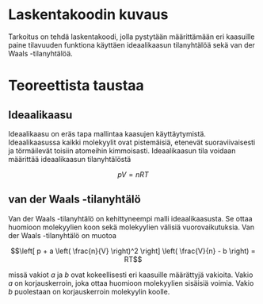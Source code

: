 # Laskentakoodin kuvaus

Tarkoitus on tehdä laskentakoodi, jolla pystytään määrittämään eri kaasuille paine tilavuuden funktiona käyttäen ideaalikaasun tilanyhtälöä sekä van der Waals -tilanyhtälöä.

# Teoreettista taustaa

## Ideaalikaasu

Ideaalikaasu on eräs tapa mallintaa kaasujen käyttäytymistä. Ideaalikaasussa kaikki molekyylit ovat pistemäisiä, etenevät suoraviivaisesti ja törmäilevät toisiin atomeihin kimmoisasti. Ideaalikaasun tila voidaan määrittää ideaalikaasun tilanyhtälöstä

$$pV=nRT$$

## van der Waals -tilanyhtälö

Van der Waals -tilanyhtälö on kehittyneempi malli ideaalikaasusta. Se ottaa huomioon molekyylien koon sekä molekyylien välisiä vuorovaikutuksia. Van der Waals -tilanyhtälö on muotoa

$$\left[ p + a \left( \frac{n}{V} \right)^2 \right] \left( \frac{V}{n} - b \right) = RT$$

missä vakiot $a$ ja $b$ ovat kokeellisesti eri kaasuille määrättyjä vakioita. Vakio $a$ on korjauskerroin, joka ottaa huomioon molekyylien sisäisiä voimia. Vakio $b$ puolestaan on korjauskerroin molekyylin koolle.